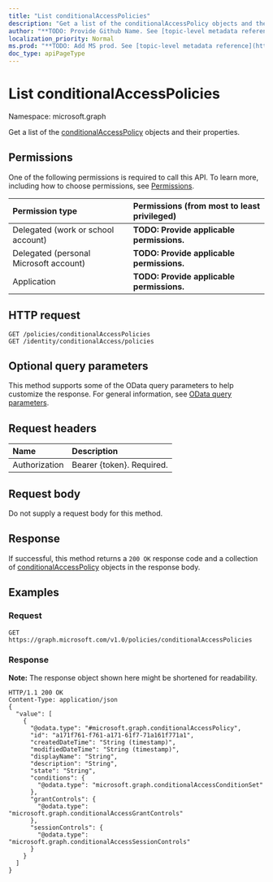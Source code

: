 ```yaml
---
title: "List conditionalAccessPolicies"
description: "Get a list of the conditionalAccessPolicy objects and their properties."
author: "**TODO: Provide Github Name. See [topic-level metadata reference](https://msgo.azurewebsites.net/add/document/guidelines/metadata.html#topic-level-metadata)**"
localization_priority: Normal
ms.prod: "**TODO: Add MS prod. See [topic-level metadata reference](https://msgo.azurewebsites.net/add/document/guidelines/metadata.html#topic-level-metadata)**"
doc_type: apiPageType
---
```


# List conditionalAccessPolicies
Namespace: microsoft.graph

Get a list of the [conditionalAccessPolicy](../resources/conditionalaccesspolicy.md) objects and their properties.

## Permissions
One of the following permissions is required to call this API. To learn more, including how to choose permissions, see [Permissions](/concepts/permissions-reference.md).

|Permission type|Permissions (from most to least privileged)|
|:---|:---|
|Delegated (work or school account)|**TODO: Provide applicable permissions.**|
|Delegated (personal Microsoft account)|**TODO: Provide applicable permissions.**|
|Application|**TODO: Provide applicable permissions.**|

## HTTP request

<!-- {
  "blockType": "ignored"
}
-->
``` http
GET /policies/conditionalAccessPolicies
GET /identity/conditionalAccess/policies
```

## Optional query parameters
This method supports some of the OData query parameters to help customize the response. For general information, see [OData query parameters](/graph/query-parameters).

## Request headers
|Name|Description|
|:---|:---|
|Authorization|Bearer {token}. Required.|

## Request body
Do not supply a request body for this method.

## Response

If successful, this method returns a `200 OK` response code and a collection of [conditionalAccessPolicy](../resources/conditionalaccesspolicy.md) objects in the response body.

## Examples

### Request
<!-- {
  "blockType": "request",
  "name": "get_conditionalaccesspolicy"
}
-->
``` http
GET https://graph.microsoft.com/v1.0/policies/conditionalAccessPolicies
```


### Response
**Note:** The response object shown here might be shortened for readability.
<!-- {
  "blockType": "response",
  "truncated": true,
  "@odata.type": "collection(microsoft.graph.conditionalaccesspolicy)"
}
-->
``` http
HTTP/1.1 200 OK
Content-Type: application/json
{
  "value": [
    {
      "@odata.type": "#microsoft.graph.conditionalAccessPolicy",
      "id": "a171f761-f761-a171-61f7-71a161f771a1",
      "createdDateTime": "String (timestamp)",
      "modifiedDateTime": "String (timestamp)",
      "displayName": "String",
      "description": "String",
      "state": "String",
      "conditions": {
        "@odata.type": "microsoft.graph.conditionalAccessConditionSet"
      },
      "grantControls": {
        "@odata.type": "microsoft.graph.conditionalAccessGrantControls"
      },
      "sessionControls": {
        "@odata.type": "microsoft.graph.conditionalAccessSessionControls"
      }
    }
  ]
}
```

